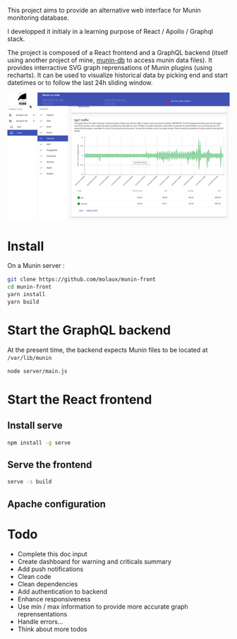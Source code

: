 This project aims to provide an alternative web interface for Munin monitoring database.

I developped it initialy in a learning purpose of React / Apollo / Graphql stack.

The project is composed of a React frontend and a GraphQL backend (itself using another project of mine, [munin-db](https://github.com/molaux/munin-db) to access munin data files). It provides interractive SVG graph reprensations of Munin plugins (using recharts). It can be used to visualize historical data by picking end and start datetimes or to follow the last 24h sliding window.

![General Picture](/doc/pictures/general-picture.png)

# Install
On a Munin server :
```bash
git clone https://github.com/molaux/munin-front
cd munin-front
yarn install
yarn build
```
# Start the GraphQL backend
At the present time, the backend expects Munin files to be located at `/var/lib/munin`
```bash
node server/main.js
```
# Start the React frontend

## Install serve
```bash
npm install -g serve
```

## Serve the frontend
```bash
serve -s build
```

## Apache configuration

# Todo
* Complete this doc input
* Create dashboard for warning and criticals summary
* Add push notifications
* Clean code
* Clean dependencies
* Add authentication to backend
* Enhance responsiveness
* Use min / max information to provide more accurate graph reprensentations
* Handle errors...
* Think about more todos
